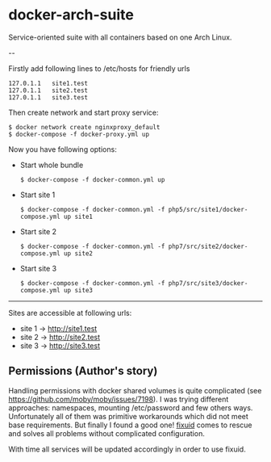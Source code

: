 # docker-arch-suite

Service-oriented suite with all containers based on one Arch Linux.

--

Firstly add following lines to /etc/hosts for friendly urls

    127.0.1.1   site1.test
    127.0.1.1   site2.test
    127.0.1.1   site3.test

Then create network and start proxy service:

    $ docker network create nginxproxy_default
    $ docker-compose -f docker-proxy.yml up

Now you have following options:

- Start whole bundle

      $ docker-compose -f docker-common.yml up

- Start site 1

      $ docker-compose -f docker-common.yml -f php5/src/site1/docker-compose.yml up site1

- Start site 2

      $ docker-compose -f docker-common.yml -f php7/src/site2/docker-compose.yml up site2

- Start site 3

      $ docker-compose -f docker-common.yml -f php7/src/site3/docker-compose.yml up site3

---

Sites are accessible at following urls:

 - site 1 -> http://site1.test
 - site 2 -> http://site2.test
 - site 3 -> http://site3.test

## Permissions (Author's story)

Handling permissions with docker shared volumes is quite complicated (see https://github.com/moby/moby/issues/7198). I was trying different approaches: namespaces, mounting /etc/password and few others ways. Unfortunately all of them was primitive workarounds which did not meet base requirements. But finally I found a good one! [fixuid](https://github.com/boxboat/fixuid/tree/master/docker) comes to rescue and solves all problems without complicated configuration.

With time all services will be updated accordingly in order to use fixuid.
